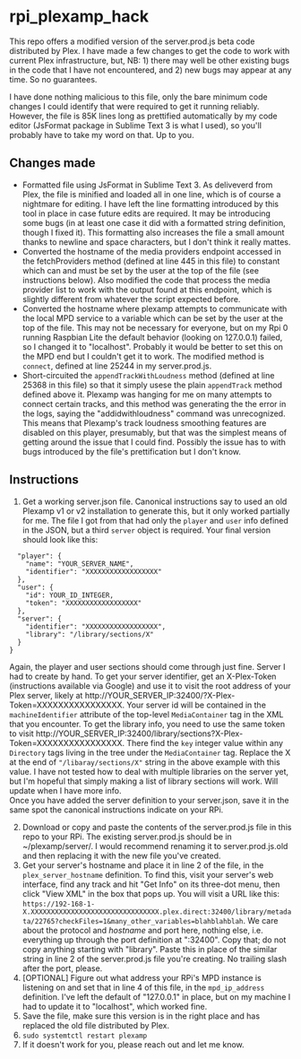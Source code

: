 # rpi_plexamp_hack

This repo offers a modified version of the server.prod.js beta code distributed by Plex. I have made a few changes to get the code to work with current Plex infrastructure, but, NB: 1) there may well be other existing bugs in the code that I have not encountered, and 2) new bugs may appear at any time. So no guarantees.

I have done nothing malicious to this file, only the bare minimum code changes I could identify that were required to get it running reliably. However, the file is 85K lines long as prettified automatically by my code editor (JsFormat package in Sublime Text 3 is what I used), so you'll probably have to take my word on that. Up to you.

## Changes made
* Formatted file using JsFormat in Sublime Text 3. As deliveverd from Plex, the file is minified and loaded all in one line, which is of course a nightmare for editing. I have left the line formatting introduced by this tool in place in case future edits are required. It may be introducing some bugs (in at least one case it did with a formatted string definition, though I fixed it). This formatting also increases the file a small amount thanks to newline and space characters, but I don't think it really mattes.
* Converted the hostname of the media providers endpoint accessed in the fetchProviders method (defined at line 445 in this file) to constant which can and must be set by the user at the top of the file (see instructions below). Also modified the code that process the media provider list to work with the output found at this endpoint, which is slightly different from whatever the script expected before.
* Converted the hostname where plexamp attempts to communicate with the local MPD service to a variable which can be set by the user at the top of the file. This may not be necessary for everyone, but on my Rpi 0 running Raspbian Lite the default behavior (looking on 127.0.0.1) failed, so I changed it to "localhost". Probably it would be better to set this on the MPD end but I couldn't get it to work. The modified method is `connect`, defined at line 25244 in my server.prod.js.
* Short-circuited the `appendTrackWithLoudness` method (defined at line 25368 in this file) so that it simply usese the plain `appendTrack` method defined above it. Plexamp was hanging for me on many attempts to connect certain tracks, and this method was generating the the error in the logs, saying the "addidwithloudness" command was unrecognized. This means that Plexamp's track loudness smoothing features are disabled on this player, presumably, but that was the simplest means of getting around the issue that I could find. Possibly the issue has to with bugs introduced by the file's prettification but I don't know.

## Instructions
1. Get a working server.json file. Canonical instructions say to used an old Plexamp v1 or v2 installation to generate this, but it only worked partially for me. The file I got from that had only the `player` and `user` info defined in the JSON, but a third `server` object is required. Your final version should look like this:  
```{
  "player": {
    "name": "YOUR_SERVER_NAME",
    "identifier": "XXXXXXXXXXXXXXXXXX"
  },
  "user": {
    "id": YOUR_ID_INTEGER,
    "token": "XXXXXXXXXXXXXXXXXX"
  },
  "server": {
    "identifier": "XXXXXXXXXXXXXXXXXX",
    "library": "/library/sections/X"
  }
}
```  
 Again, the player and user sections should come through just fine. Server I had to create by hand. To get your server identifier, get an X-Plex-Token (instructions available via Google) and use it to visit the root address of your Plex server, likely at http://YOUR_SERVER_IP:32400/?X-Plex-Token=XXXXXXXXXXXXXXXX. Your server id will be contained in the `machineIdentifier` attribute of the top-level `MediaContainer` tag in the XML that you encounter. To get the library info, you need to use the same token to visit http://YOUR_SERVER_IP:32400/library/sections?X-Plex-Token=XXXXXXXXXXXXXXXX. There find the `key` integer value within any `Directory` tags living in the tree under the `MediaContainer` tag. Replace the X at the end of `"/libaray/sections/X"` string in the above example with this value. I have not tested how to deal with multiple libraries on the server yet, but I'm hopeful that simply making a list of library sections will work. Will update when I have more info.  
 Once you have added the server definition to your server.json, save it in the same spot the canonical instructions indicate on your RPi.

2. Download or copy and paste the contents of the server.prod.js file in this repo to your RPi. The existing server.prod.js should be in ~/plexamp/server/. I would recommend renaming it to server.prod.js.old and then replacing it with the new file you've created.
3. Get your server's hostname and place it in line 2 of the file, in the `plex_server_hostname` definition. To find this, visit your server's web interface, find any track and hit "Get Info" on its three-dot menu, then click "View XML" in the box that pops up. You will visit a URL like this: `https://192-168-1-X.XXXXXXXXXXXXXXXXXXXXXXXXXXXXXXXX.plex.direct:32400/library/metadata/22765?checkFiles=1&many_other_variables=blahblahblah`. We care about the protocol and _hostname_ and port here, nothing else, i.e. everything up through the port definition at ":32400". Copy that; do not copy anything starting with "library". Paste this in place of the similar string in line 2 of the server.prod.js file you're creating. No trailing slash after the port, please.
4. [OPTIONAL] Figure out what address your RPi's MPD instance is listening on and set that in line 4 of this file, in the `mpd_ip_address` definition. I've left the default of "127.0.0.1" in place, but on my machine I had to update it to "localhost", which worked fine.
5. Save the file, make sure this version is in the right place and has replaced the old file distributed by Plex.
6. `sudo systemtctl restart plexamp`
7. If it doesn't work for you, please reach out and let me know.

